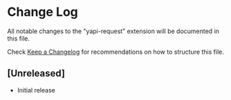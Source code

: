 # Change Log

All notable changes to the "yapi-request" extension will be documented in this file.

Check [Keep a Changelog](http://keepachangelog.com/) for recommendations on how to structure this file.

## [Unreleased]

- Initial release